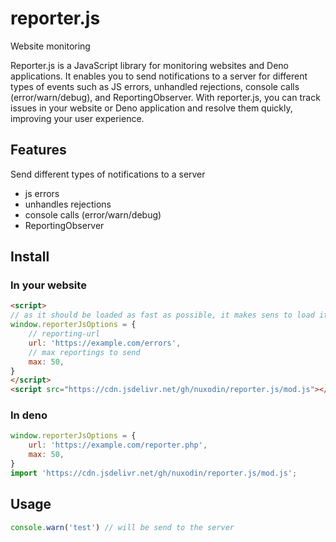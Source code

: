 # reporter.js
Website monitoring

Reporter.js is a JavaScript library for monitoring websites and Deno applications. It enables you to send notifications to a server for different types of events such as JS errors, unhandled rejections, console calls (error/warn/debug), and ReportingObserver. With reporter.js, you can track issues in your website or Deno application and resolve them quickly, improving your user experience.

## Features
Send different types of notifications to a server
- js errors
- unhandles rejections
- console calls (error/warn/debug)
- ReportingObserver

## Install

### In your website

```html
<script>
// as it should be loaded as fast as possible, it makes sens to load it not as a module    
window.reporterJsOptions = {
    // reporting-url
    url: 'https://example.com/errors',
    // max reportings to send
    max: 50, 
}
</script>
<script src="https://cdn.jsdelivr.net/gh/nuxodin/reporter.js/mod.js"></script>
```

### In deno

```js
window.reporterJsOptions = {
    url: 'https://example.com/reporter.php',
    max: 50,
}
import 'https://cdn.jsdelivr.net/gh/nuxodin/reporter.js/mod.js';
```

## Usage

```js
console.warn('test') // will be send to the server
```
